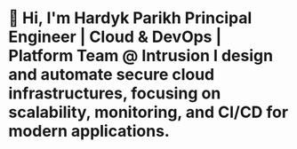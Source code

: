 # 👋 Hi, I'm Hardyk Parikh Principal Engineer | Cloud &amp; DevOps | Platform Team @ Intrusion I design and automate secure cloud infrastructures, focusing on scalability, monitoring, and CI/CD for modern applications.
